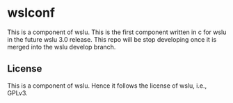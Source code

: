 # wslconf

This is a component of wslu. This is the first component written in c for wslu in the future wslu 3.0 release. This repo will be stop developing once it is merged into the wslu develop branch.

## License

This is a component of wslu. Hence it follows the license of wslu, i.e., GPLv3.